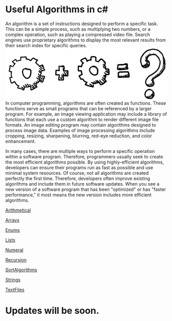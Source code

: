 # Useful Algorithms in c#                                                        

An algorithm is a set of instructions designed to perform a specific task. This can be a simple process, such as multiplying two numbers, or a complex operation, such as playing a compressed video file. Search engines use proprietary algorithms to display the most relevant results from their search index for specific queries.
<img src="https://github.com/SahakyanGit/Algorithms/blob/master/combine-algorithms.png" align="right" />

In computer programming, algorithms are often created as functions. These functions serve as small programs that can be referenced by a larger program. For example, an image viewing application may include a library of functions that each use a custom algorithm to render different image file formats. An image editing program may contain algorithms designed to process image data. Examples of image processing algorithms include cropping, resizing, sharpening, blurring, red-eye reduction, and color enhancement.

In many cases, there are multiple ways to perform a specific operation within a software program. Therefore, programmers usually seek to create the most efficient algorithms possible. By using highly-efficient algorithms, developers can ensure their programs run as fast as possible and use minimal system resources. Of course, not all algorithms are created perfectly the first time. Therefore, developers often improve existing algorithms and include them in future software updates. When you see a new version of a software program that has been "optimized" or has "faster performance," it most means the new version includes more efficient algorithms.


[Arithmetical](https://github.com/SahakyanGit/Algorithms/tree/master/Algorithms/Algorithms/Arithmetical)

[Arrays](https://github.com/SahakyanGit/Algorithms/tree/master/Algorithms/Algorithms/Arrays)

[Enums](https://github.com/SahakyanGit/Algorithms/tree/master/Algorithms/Algorithms/Enums/WeekDay)

[Lists](https://github.com/SahakyanGit/Algorithms/tree/master/Algorithms/Algorithms/Lists)

[Numeral](https://github.com/SahakyanGit/Algorithms/tree/master/Algorithms/Algorithms/Numeral)

[Recursion](https://github.com/SahakyanGit/Algorithms/tree/master/Algorithms/Algorithms/Recursion)

[SortAlgorithms](https://github.com/SahakyanGit/Algorithms/tree/master/Algorithms/Algorithms/SortAlgorithms)

[Strings](https://github.com/SahakyanGit/Algorithms/tree/master/Algorithms/Algorithms/Strings)

[TextFiles](https://github.com/SahakyanGit/Algorithms/tree/master/Algorithms/Algorithms/TextFiles)

# Updates will be soon.


